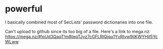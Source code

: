 # powerful

I basically combined most of SecLists' password dictionaries into one file.

Can't upload to github since its too big of a file.
Here's a link to mega.nz: https://mega.nz/#!pUd3QaqT!m8teqTJyz7cGFLRIQjqu1YvRIvw9iIKWYHjt5YcWLww
